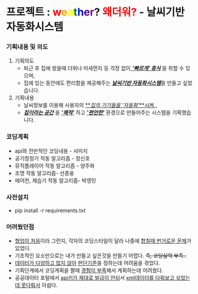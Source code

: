  # 프로젝트 : <span style="color:red">w</span><span style="color:orange">e</span><span style="color:yellow">a</span><span style="color:green">t</span><span style="color:blue">h</span><span style="color:indigo">e</span><span style="color:purple">r</span>? <span style="color:red">왜더워?</span> - 날씨기반 자동화시스템

### 기획내용 및 의도
1. 기획의도 
    - 퇴근 후 집에 왔을때 더위나 미세먼지 등 걱정 없이<u> **_'빠르게' 휴식_**</u> 을 취할 수 있으며, 
    - 집에 있는 동안에도 편리함을 제공해주는 <u>**_날씨기반 자동화시스템_**</u>을 만들고 싶었습니다.
2. 기획내용
    - 날씨정보를 이용해 사용자의 <u>**_집의 기기들을  '자동화'_**시켜 </u>, 
    - <u>**_집이라는 공간_**</u> 을 <u>**_'쾌적'_**</u> 하고 <u>**_'편안한'_**</u> 환경으로 만들어주는 시스템을 기획했습니다.



### 코딩계획
 - api와 전반적인 코딩내용 - 서미지
 - 공기청정기 작동 알고리즘 - 정신호 
 - 뮤직플레이어 작동 알고리즘 - 양주화 
 - 조명 작동 알고리즘- 선종웅 
 - 에어컨, 제습기 작동 알고리즘- 박영민

### 사전설치
 - pip install -r requirements.txt
 
### 어려웠던점
 - <u>협업이 처음</u>이라 그런지, 각자의 코딩스타일이 달라 나중에 <u>합칠때 번거로운 문제</u>가 있었다.
 - 기초적인 요소만으로는 내가 만들고 싶은것을 만들기 어렵다. ~~즉, 코딩실력 부족..~~
 - <u>데이터가 다양하고 많지 않아</u> <u>판단기준</u>을 정하는데 어려움을 겪었다.
 - 기획단계에서 코딩계획을 짤때 <u>경험이 부족</u>해서 계획하는데 어려웠다. 
 - 공공데이터 포털에서 <u>api키가 제대로 발급이 안되</u>서 <u>xml데이터를 다뤄보고 싶었는데 못다뤄서</u> 아쉽다.
